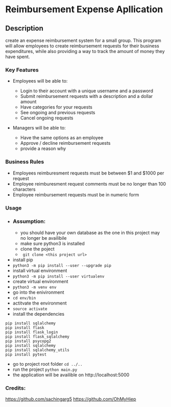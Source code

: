 # Reimbursement Expense Apllication


## Description
create an expense reimbursement system for a small group. This program will allow employees to create reimbursement requests for their business expenditures, while also providing a way to track the amount of money they have spent.


### Key Features
- Employees will be able to:
    - Login to their account with a unique username and a password
    - Submit reimbursement requests with a description and a dollar amount 
    - Have categories for your requests
    - See ongoing and previous requests
    - Cancel ongoing requests

- Managers will be able to:
    - Have the same options as an employee
    - Approve / decline reimbursement requests
    - provide a reason why

### Business Rules
- Employees reimburesment requests must be between $1 and $1000 per request
- Employee reimburesment request comments must be no longer than 100 characters
- Employee reimbursement requests must be in numeric form

### Usage
- ### Assumption: 
    - you should have your own database as the one in this project may no longer be availibile
    - make sure python3 is installed
    - clone the poject 
    - ``` git clone <this project url>```
- install pip
- ```python3 -m pip install --user --upgrade pip```
- install virtual environment
- ```python3 -m pip install --user virtualenv```
- create virtual environment
- ```python3 -m venv env```
- go into the enivironment
- ```cd env/bin```
- actitvate the environment
- ```source activate```
- install the dependencies 
```
pip install sqlalchemy
pip install flask
pip install flask_login
pip install flask_sqlalchemy
pip install psycopg2
pip install sqlalchemy
pip install sqlalchemy_utils
pip install pytest
```
- go to project root folder
```cd ../..```
- run the project
```python main.py```
- the application will be availible on http://localhost:5000 

### Credits: 
https://github.com/sachingarg5
https://github.com/OhMyHiep
 

